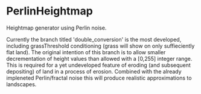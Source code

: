 # PerlinHeightmap
Heightmap generator using Perlin noise.

Currently the branch titled 'double_conversion' is the most developed, including grassThreshold conditioning (grass will show on only suffieciently flat land).
The original intention of this branch is to allow smaller decrementation of height values than allowed with a [0,255] integer range. This is required for a yet undeveloped feature of eroding (and subsequent depositing) of land in a process of erosion. Combined with the already impleneted Perlin/fractal noise this will produce realistic approximations to landscapes.
